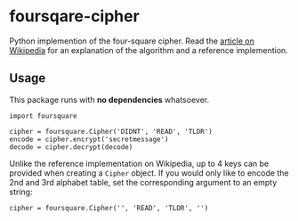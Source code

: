 # foursqare-cipher
Python implemention of the four-square cipher. Read the [article on Wikipedia](https://en.wikipedia.org/wiki/Four-square_cipher) for an explanation of the algorithm and a reference implemention.

## Usage
This package runs with **no dependencies** whatsoever. 
```
import foursquare

cipher = foursquare.Cipher('DIDNT', 'READ', 'TLDR')
encode = cipher.encrypt('secretmessage')
decode = cipher.decrypt(decode)
```

Unlike the reference implementation on Wikipedia, up to 4 keys can be provided when creating a `Cipher` object. If you would only like to encode the 2nd and 3rd alphabet table, set the corresponding argument to an empty string:
```
cipher = foursquare.Cipher('', 'READ', 'TLDR', '')
```
